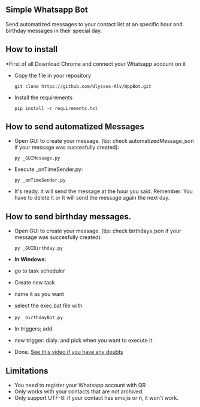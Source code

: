 

## Simple Whatsapp Bot

Send automatized messages to your contact list at an specific hour and birthday messages in their special day.

## How to install
*First of all Download Chrome and connect your Whatsapp account on it

* Copy the file in your repository

    ```git clone https://github.com/Ulysses-Alv/WppBot.git```
* Install the requirements

    ```pip install -r requirements.txt```
## How to send automatized Messages

* Open GUI to create your message. (tip: check automatizedMessage.json if your message was succesfully created):

    ```py _GUIMessage.py```

* Execute _onTimeSender.py:

    ```py _onTimeSender.py```

* It's ready. It will send the message at the hour you said.
Remember: You have to delete it or it will send the message again the next day.

## How to send birthday messages.
* Open GUI to create your message. (tip: check birthdays.json if your message was succesfully created):

    ```py _GUIBirthday.py```
* **In Windows:** 
* go to task scheduler
* Create new task
* name it as you want
* select the exec.bat file with 
* `py _birthdayBot.py`
* In triggers; add
* new trigger: dialy. and pick when you want to execute it.
* Done.
[See this video if you have any doubts](https://www.youtube.com/watch?v=s_EMsHlDPnE)
## Limitations

 - You need to register your Whatsapp account with QR
 - Only works with your contacts that are not archived.
 - Only support UTF-8: if your contact has emojis or ñ, it won't work.

 
